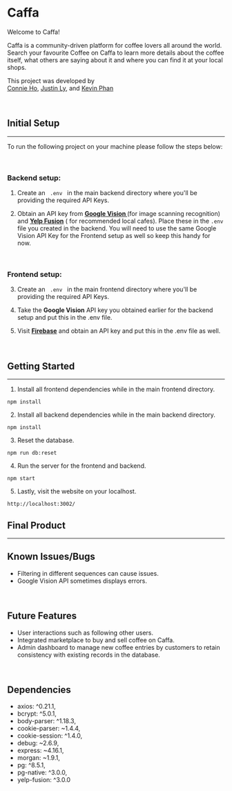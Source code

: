 # Caffa 

Welcome to Caffa!

Caffa is a community-driven platform for coffee lovers all around the world. Search your favourite Coffee on Caffa to learn more details about the coffee itself, what others are saying about it and where you can find it at your local shops.

This project was developed by <br> <a href="">Connie Ho</a>, <a href="">Justin Ly</a>, and <a href="">Kevin Phan</a>

<br>

## Initial Setup

___

To run the following project on your machine please follow the steps below:  

<br>  

### Backend setup:

1. Create an <code> .env </code> in the main backend directory where you'll be providing the required API Keys. 

2. Obtain an API key from **<a href="https://cloud.google.com/vision/docs/setup">Google Vision </a>** (for image scanning recognition) and **<a href="https://www.yelp.ca/fusion">Yelp Fusion</a>** ( for recommended local cafes). Place these in the ```.env ``` file you created in the backend. 
You will need to use the same Google Vision API Key for the Frontend setup as well so keep this handy for now.

<br>

### Frontend setup:

3. Create an <code> .env </code> in the main frontend directory where you'll be providing the required API Keys. 

4. Take the **Google Vision** API key you obtained earlier for the backend setup and put this in the .env file. 

5. Visit **<a href="https://firebase.google.com/docs/storage">Firebase</a>** and obtain an API key and put this in the .env file as well.

<br>

## Getting Started 

___

1. Install all frontend dependencies while in the main frontend directory.
```
npm install
```

2. Install all backend dependencies while in the main backend directory.

```
npm install
```

3. Reset the database.

```
npm run db:reset
```

4. Run the server for the frontend and backend.
```
npm start
```

5. Lastly, visit the website on your localhost.
```
http://localhost:3002/
```

## Final Product

___  


## Known Issues/Bugs
- Filtering in different sequences can cause issues.
- Google Vision API sometimes displays errors.


<br>

## Future Features

- User interactions such as following other users.
- Integrated marketplace to buy and sell coffee on Caffa.
- Admin dashboard to manage new coffee entries by customers to retain consistency with existing records in the database.

<br>

## Dependencies

- axios: ^0.21.1,
- bcrypt: ^5.0.1,
- body-parser: ^1.18.3,
- cookie-parser: ~1.4.4,
- cookie-session: ^1.4.0,
- debug: ~2.6.9,
- express: ~4.16.1,
- morgan: ~1.9.1,
- pg: ^8.5.1,
- pg-native: ^3.0.0,
- yelp-fusion: ^3.0.0